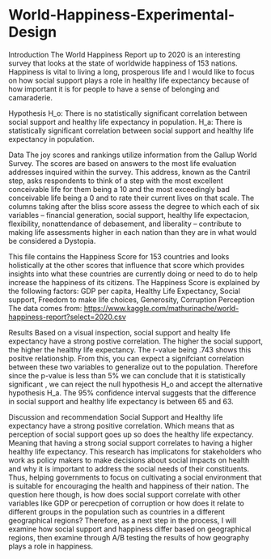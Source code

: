 # World-Happiness-Experimental-Design

Introduction
The World Happiness Report up to 2020 is an interesting survey that looks at the state of worldwide happiness of 153 nations.
Happiness is vital to living a long, prosperous life and I would like to focus on how social support plays a role in healthy life expectancy because of how important it is for people to have a sense of belonging and camaraderie.

Hypothesis
H_o: There is no statistically significant correlation between social support and healthy life expectancy in population.
H_a: There is statistically significant correlation between social support and healthy life expectancy in population.

Data
The joy scores and rankings utilize information from the Gallup World Survey. The scores are based on answers to the most life evaluation addresses inquired within the survey. This address, known as the Cantril step, asks respondents to think of a step with the most excellent conceivable life for them being a 10 and the most exceedingly bad conceivable life being a 0 and to rate their current lives on that scale.
The columns taking after the bliss score assess the degree to which each of six variables – financial generation, social support, healthy life expectacion, flexibility, nonattendance of debasement, and liberality – contribute to making life assessments higher in each nation than they are in what would be considered a Dystopia.

This file contains the Happiness Score for 153 countries and looks holistically at the other scores that influence that score which provides insights into what these countries are currently doing or need to do to help increase the happiness of its citizens. The Happiness Score is explained by the following factors: GDP per capita, Healthy Life Expectancy, Social support, Freedom to make life choices, Generosity, Corruption Perception The data comes from: https://www.kaggle.com/mathurinache/world-happiness-report?select=2020.csv



Results
Based on a visual inspection, social support and healty life expectancy have a strong postive correlation. The higher the social support, the higher the healthy life expectancy. The r-value being .743 shows this positve relationship. From this, you can expect a signifciant correlation between these two variables to generalize out to the population.
Therefore since the p-value is less than 5% we can conclude that it is statistically significant , we can reject the null hypothesis H_o and accept the alternative hypothesis H_a.
The 95% confidence interval suggests that the difference in social support and healthy life expectancy is between 65 and 63.

Discussion and recommendation
Social Support and Healthy life expectancy have a strong positive correlation. Which means that as perception of social support goes up so does the healthy life expectancy. Meaning that having a strong social support correlates to having a higher healthy life expectancy.
This research has implicatons for stakeholders who work as policy makers to make decisions about social impacts on health and why it is important to address the social needs of their constituents. Thus, helping governments to focus on cultivating a social environment that is suitable for encouraging the health and happiness of their nation.
The question here though, is how does social support correlate with other variables like GDP or perecpetion of corruption or how does it relate to different groups in the population such as countries in a different geographical regions? Therefore, as a next step in the process, I will examine how social support and happiness differ based on geographical regions, then examine through A/B testing the results of how geography plays a role in happiness.
